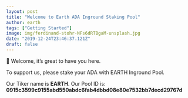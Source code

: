 ```yaml
---
layout: post
title: "Welcome to Earth ADA Inground Staking Pool"
author: earth
tags: ["Getting Started"]
image: img/ferdinand-stohr-NFs6dRTBgaM-unsplash.jpg
date: "2019-12-24T23:46:37.121Z"
draft: false
---
```


👋 Welcome, it’s great to have you here.

To support us, please stake your ADA with EARTH Inground Pool.

Our Tiker name is <b>EARTH</b>. 
Our Pool ID is: <b>0915c3599c9155abd550abdc6fab4dbbd08e80e7532bb7decd29767d</b>

